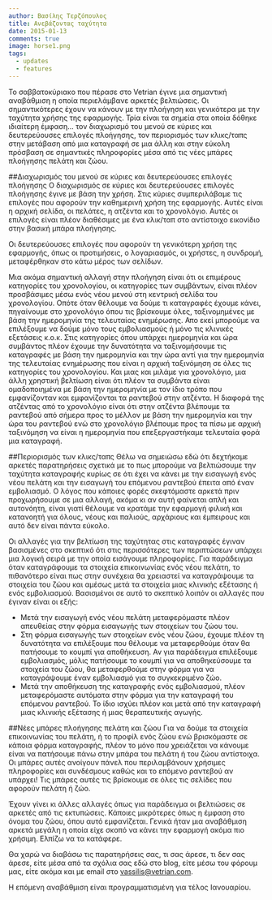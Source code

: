 ```yaml
---
author: Βασίλης Τερζόπουλος
title: Ανεβάζοντας ταχύτητα
date: 2015-01-13
comments: true
image: horse1.png
tags:
  - updates
  - features
---
```


Το σαββατοκύριακο που πέρασε στο Vetrian έγινε μια σημαντική αναβάθμιση η οποία περιελάμβανε αρκετές βελτιώσεις. Οι σημαντικότερες έχουν να κάνουν με την πλοήγηση και γενικότερα με την ταχύτητα χρήσης της εφαρμογής. Τρία είναι τα σημεία στα οποία δόθηκε ιδιαίτερη έμφαση... τον διαχωρισμό του μενού σε κύριες και δευτερεύουσες επιλογές πλοήγησης, τον περιορισμός των κλικς/ταπς στην μετάβαση από μια καταγραφή σε μια άλλη και στην εύκολη πρόσβαση σε σημαντικές πληροφορίες μέσα από τις νέες μπάρες πλοήγησης πελάτη και ζώου.

##Διαχωρισμός του μενού σε κύριες και δευτερεύουσες επιλογές πλοήγησης
Ο διαχωρισμός σε κύριες και δευτερεύουσες επιλογές πλοήγησης έγινε με βάση την χρήση. Στις κύριες συμπεριλάβαμε τις επιλογές που αφορούν την καθημερινή χρήση της εφαρμογής. Αυτές είναι η αρχική σελίδα, οι πελάτες, η ατζέντα και το χρονολόγιο. Αυτές οι επιλογές είναι πλέον διαθέσιμες με ένα κλικ/ταπ στο αντίστοιχο εικονίδιο στην βασική μπάρα πλοήγησης.

Οι δευτερεύουσες επιλογές που αφορούν τη γενικότερη χρήση της εφαρμογής, όπως  οι προτιμήσεις, ο λογαριασμός, οι χρήστες, η συνδρομή, μεταφέρθηκαν στο κάτω μέρος των σελίδων.

Μια ακόμα σημαντική αλλαγή στην πλοήγηση είναι ότι οι επιμέρους κατηγορίες του χρονολογίου, οι κατηγορίες των συμβάντων, είναι πλέον προσβάσιμες μέσω ενός νέου μενού στη κεντρική σελίδα του χρονολογίου. Οπότε όταν θέλουμε να δούμε τι καταγραφές έχουμε κάνει, πηγαίνουμε στο χρονολόγιο όπου τις βρίσκουμε όλες, ταξινομημένες με βάση την ημερομηνία της τελευταίας ενημέρωσης. Απο εκεί μπορούμε να επιλέξουμε να δούμε μόνο τους εμβολιασμούς ή μόνο τις κλινικές εξετάσεις κ.ο.κ. Στις κατηγορίες όπου υπάρχει ημερομηνία και ώρα συμβάντος πλέον έχουμε την δυνατότητα να ταξινομήσουμε τις καταγραφές με βάση την ημερομηνία και την ώρα αντί για την ημερομηνία της τελευταίας ενημέρωσης που είναι η αρχική ταξινόμηση σε όλες τις κατηγορίες του χρονολογίου. Και μιας και μιλάμε για χρονολόγιο, μια άλλη χρηστική βελτίωση είναι ότι πλέον τα συμβάντα είναι ομαδοποιημένα με βάση την ημερομηνία με τον ίδιο τρόπο που εμφανίζονταν και εμφανίζονται τα ραντεβού στην ατζέντα. Η διαφορά της ατζέντας από το χρονολόγιο είναι ότι στην ατζέντα βλέπουμε τα ραντεβού από σήμερα προς το μέλλον με βάση την ημερομηνία και την ώρα του ραντεβού ενώ στο χρονολόγιο βλέπουμε προς τα πίσω με αρχική ταξινόμηση να είναι η ημερομηνία που επεξεργαστήκαμε τελευταία φορά μια καταγραφή.


##Περιορισμός των κλικς/ταπς
Θέλω να σημειώσω εδώ ότι δεχτήκαμε αρκετές παρατηρήσεις σχετικά με το πως μπορούμε να βελτιώσουμε την ταχύτητα καταγραφής κυρίως σε ότι έχει να κάνει με την εισαγωγή ενός νέου πελάτη και την εισαγωγή του επόμενου ραντεβού έπειτα από έναν εμβολιασμό. Ο λόγος που κάποιες φορές σκεφτόμαστε αρκετά πριν προχωρήσουμε σε μια αλλαγή, ακόμα κι αν αυτή φαίνεται απλή και αυτονόητη, είναι γιατί θέλουμε να κρατάμε την εφαρμογή φιλική και κατανοητή για όλους, νέους και παλιούς, αρχάριους και έμπειρους και αυτό δεν είναι πάντα εύκολο.

Οι αλλαγές για την βελτίωση της ταχύτητας στις καταγραφές έγιναν βασισμένες στο σκεπτικό ότι στις περισσότερες των περιπτώσεων υπάρχει μια λογική σειρά με την οποία εισάγουμε πληροφορίες. Για παράδειγμα όταν καταγράφουμε τα στοιχεία επικοινωνίας ενός νέου πελάτη, το πιθανότερο είναι πως στην συνέχεια θα χρειαστεί να καταγράψουμε τα στοιχεία του ζώου και αμέσως μετά τα στοιχεία μιας κλινικής εξέτασης ή ενός εμβολιασμού. Βασισμένοι σε αυτό το σκεπτικό λοιπόν οι αλλαγές που έγιναν είναι οι εξής:

- Μετά την εισαγωγή ενός νέου πελάτη μεταφερόμαστε πλέον απευθείας στην φόρμα εισαγωγής των στοιχείων του ζώου του.
- Στη φόρμα εισαγωγής των στοιχείων ενός νέου ζώου, έχουμε πλέον τη δυνατότητα να επιλέξουμε που θέλουμε να μεταφερθούμε όταν θα πατήσουμε το κουμπί για αποθήκευση. Αν για παράδειγμα επιλέξουμε εμβολιασμός, μόλις πατήσουμε το κουμπί για να αποθηκεύσουμε τα στοιχεία του ζώου, θα μεταφερθούμε στην φόρμα για να καταγράψουμε έναν εμβολιασμό για το συγκεκριμένο ζώο.
- Μετά την αποθήκευση της καταγραφής ενός εμβολιασμού, πλέον μεταφερόμαστε αυτόματα στην φόρμα για την καταγραφή του επόμενου ραντεβού. Το ίδιο ισχύει πλέον και μετά από την καταγραφή μιας κλινικής εξέτασης ή μιας θεραπευτικής αγωγής.


##Νέες μπάρες πλοήγησης πελάτη και ζώου
Για να δούμε τα στοιχεία επικοινωνίας του πελάτη, ή το προφίλ ενός ζώου ενώ βρισκόμαστε σε κάποια φόρμα καταγραφής, πλέον το μόνο που χρειάζεται να κάνουμε είναι να πατήσουμε πάνω στην μπάρα του πελάτη ή του ζώου αντίστοιχα. Οι μπάρες αυτές ανοίγουν πάνελ που περιλαμβάνουν χρήσιμες πληροφορίες και συνδέσμους καθώς και το επόμενο ραντεβού αν υπάρχει! Τις μπάρες αυτές τις βρίσκουμε σε όλες τις σελίδες που αφορούν πελάτη ή ζώο.


Έχουν γίνει κι άλλες αλλαγές όπως για παράδειγμα οι βελτιώσεις σε αρκετές από τις εκτυπώσεις. Κάποιες μικρότερες όπως η έμφαση στο όνομα του ζώου, όπου αυτό εμφανίζεται. Γενικά ήταν μια αναβάθμιση αρκετά μεγάλη η οποία είχε σκοπό να κάνει την εφαρμογή ακόμα πιο χρήσιμη. Ελπίζω να τα κατάφερε.

Θα χαρώ να διαβάσω τις παρατηρήσεις σας, τι σας άρεσε, τι δεν σας άρεσε, είτε μέσα από τα σχόλια σας εδώ στο blog, είτε μέσω του φόρουμ μας, είτε ακόμα και με email στο vassilis@vetrian.com.

Η επόμενη αναβάθμιση είναι προγραμματισμένη για τέλος Ιανουαρίου.
